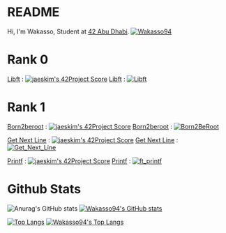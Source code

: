 # README
Hi, I'm Wakasso, Student at [42 Abu Dhabi](https://42abudhabi.ae/).
[![Wakasso94](https://badge42.herokuapp.com/api/stats/imaman-s?cursus=42Cursus&privacyName=true)](https://github.com/Wakasso94)

# Rank 0
[Libft](https://github.com/Wakasso94/Libft) : [![jaeskim's 42Project Score](https://badge42.herokuapp.com/api/project/imaman-s/Libft)](https://github.com/JaeSeoKim/badge42)
[Libft](https://github.com/Wakasso94/Libft) : [![Libft](https://badge42.herokuapp.com/api/project/imaman-s/Libft)](https://github.com/Wakasso94/Libft)

# Rank 1
[Born2beroot](https://github.com/Wakasso94/Born2BeRoot) : [![jaeskim's 42Project Score](https://badge42.herokuapp.com/api/project/imaman-s/Born2beroot)](https://github.com/JaeSeoKim/badge42)
[Born2beroot](https://github.com/Wakasso94/Born2BeRoot) : [![Born2BeRoot](https://badge42.herokuapp.com/api/project/imaman-s/Born2beroot)](https://github.com/Wakasso94/Born2BeRoot)

[Get Next Line](https://github.com/Wakasso94/Get_Next_Line) : [![jaeskim's 42Project Score](https://badge42.herokuapp.com/api/project/imaman-s/get_next_line)](https://github.com/JaeSeoKim/badge42)
[Get Next Line](https://github.com/Wakasso94/Get_Next_Line) : [![Get_Next_Line](https://badge42.herokuapp.com/api/project/imaman-s/get_next_line)](https://github.com/Wakasso94/Get_Next_Line)

[Printf](https://github.com/Wakasso94/ft_printf) : [![jaeskim's 42Project Score](https://badge42.herokuapp.com/api/project/imaman-s/ft_printf)](https://github.com/JaeSeoKim/badge42)
[Printf](https://github.com/Wakasso94/ft_printf) : [![ft_printf](https://badge42.herokuapp.com/api/project/imaman-s/ft_printf)](https://github.com/Wakasso94/ft_printf)

# Github Stats

![Anurag's GitHub stats](https://github-readme-stats.vercel.app/api?username=wakasso94&show_icons=true&theme=dracula)
[![Wakasso94's GitHub stats](https://github-readme-stats.vercel.app/api?username=wakasso94&show_icons=true&theme=dracula)](https://github.com/Wakasso94)

[![Top Langs](https://github-readme-stats.vercel.app/api/top-langs/?username=wakasso94&layout=compact&show_icons=true&theme=dracula)](https://github.com/anuraghazra/github-readme-stats)
[![Wakasso94's Top Langs](https://github-readme-stats.vercel.app/api/top-langs/?username=wakasso94&layout=compact&show_icons=true&theme=dracula)](https://github.com/Wakasso94)
